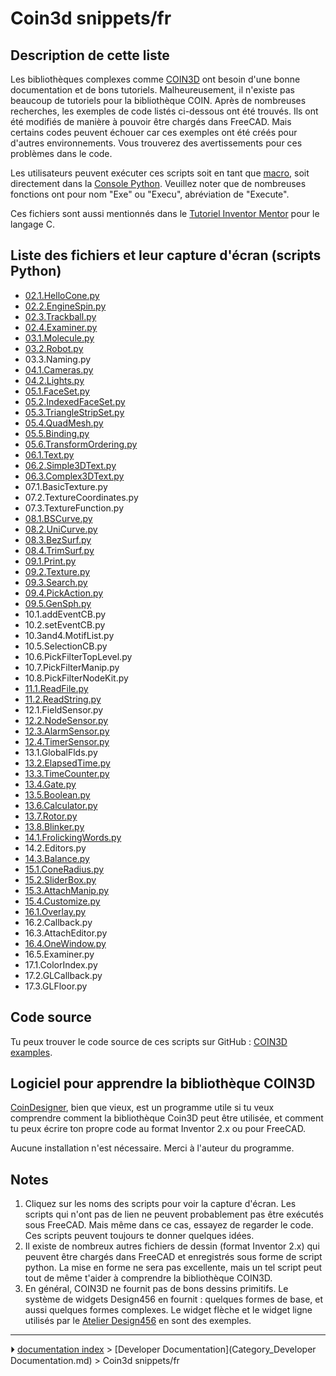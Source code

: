 # Coin3d snippets/fr
## Description de cette liste 

Les bibliothèques complexes comme [COIN3D](https://en.wikipedia.org/wiki/Coin3D) ont besoin d\'une bonne documentation et de bons tutoriels. Malheureusement, il n\'existe pas beaucoup de tutoriels pour la bibliothèque COIN. Après de nombreuses recherches, les exemples de code listés ci-dessous ont été trouvés. Ils ont été modifiés de manière à pouvoir être chargés dans FreeCAD. Mais certains codes peuvent échouer car ces exemples ont été créés pour d\'autres environnements. Vous trouverez des avertissements pour ces problèmes dans le code.

Les utilisateurs peuvent exécuter ces scripts soit en tant que [macro](Macros/fr.md), soit directement dans la [Console Python](Python_console/fr.md). Veuillez noter que de nombreuses fonctions ont pour nom \"Exe\" ou \"Execu\", abréviation de \"Execute\".

Ces fichiers sont aussi mentionnés dans le [Tutoriel Inventor Mentor](http://www-evasion.imag.fr/Membres/Francois.Faure/doc/inventorMentor/sgi_html/pr01.html) pour le langage C.

## Liste des fichiers et leur capture d\'écran (scripts Python) 

-   [02.1.HelloCone.py](https://github.com/MariwanJ/COIN3D_Examples/blob/main/screenShots/02.1.HelloCone.py.jpg)
-   [02.2.EngineSpin.py](https://github.com/MariwanJ/COIN3D_Examples/blob/main/screenShots/02.2.EngineSpin.py.jpg)
-   [02.3.Trackball.py](https://github.com/MariwanJ/COIN3D_Examples/blob/main/screenShots/02.3.Trackball.py.jpg)
-   [02.4.Examiner.py](https://github.com/MariwanJ/COIN3D_Examples/blob/main/screenShots/02.4.Examiner.py.jpg)
-   [03.1.Molecule.py](https://github.com/MariwanJ/COIN3D_Examples/blob/main/screenShots/03.1.Molecule.py.jpg)
-   [03.2.Robot.py](https://github.com/MariwanJ/COIN3D_Examples/blob/main/screenShots/03.2.Robot.py.jpg)
-   03.3.Naming.py
-   [04.1.Cameras.py](https://github.com/MariwanJ/COIN3D_Examples/blob/main/screenShots/04.1.Cameras.py.jpg)
-   [04.2.Lights.py](https://github.com/MariwanJ/COIN3D_Examples/blob/main/screenShots/04.2.Lights.py.jpg)
-   [05.1.FaceSet.py](https://github.com/MariwanJ/COIN3D_Examples/blob/main/screenShots/05.1.FaceSet.py.jpg)
-   [05.2.IndexedFaceSet.py](https://github.com/MariwanJ/COIN3D_Examples/blob/main/screenShots/05.2.IndexedFaceSet.py.jpg)
-   [05.3.TriangleStripSet.py](https://github.com/MariwanJ/COIN3D_Examples/blob/main/screenShots/05.3.TriangleStripSet.py.jpg)
-   [05.4.QuadMesh.py](https://github.com/MariwanJ/COIN3D_Examples/blob/main/screenShots/05.4.QuadMesh.py.jpg)
-   [05.5.Binding.py](https://github.com/MariwanJ/COIN3D_Examples/blob/main/screenShots/05.5.Binding.py.jpg)
-   [05.6.TransformOrdering.py](https://github.com/MariwanJ/COIN3D_Examples/blob/main/screenShots/05.6.TransformOrdering.py.jpg)
-   [06.1.Text.py](https://github.com/MariwanJ/COIN3D_Examples/blob/main/screenShots/06.1.Text.py.JPG)
-   [06.2.Simple3DText.py](https://github.com/MariwanJ/COIN3D_Examples/blob/main/screenShots/06.2.Simple3DText.py.JPG)
-   [06.3.Complex3DText.py](https://github.com/MariwanJ/COIN3D_Examples/blob/main/screenShots/06.3.Complex3DText.py.JPG)
-   07.1.BasicTexture.py
-   07.2.TextureCoordinates.py
-   07.3.TextureFunction.py
-   [08.1.BSCurve.py](https://github.com/MariwanJ/COIN3D_Examples/blob/main/screenShots/08.1.BSCurve.py.jpg)
-   [08.2.UniCurve.py](https://github.com/MariwanJ/COIN3D_Examples/blob/main/screenShots/08.2.UniCurve.py.jpg)
-   [08.3.BezSurf.py](https://github.com/MariwanJ/COIN3D_Examples/blob/main/screenShots/08.3.BezSurf.py.jpg)
-   [08.4.TrimSurf.py](https://github.com/MariwanJ/COIN3D_Examples/blob/main/screenShots/08.4.TrimSurf.py.jpg)
-   [09.1.Print.py](https://github.com/MariwanJ/COIN3D_Examples/blob/main/screenShots/09.1.Print.py.jpg)
-   [09.2.Texture.py](https://github.com/MariwanJ/COIN3D_Examples/blob/main/screenShots/09.2.Texture.py.jpg)
-   [09.3.Search.py](https://github.com/MariwanJ/COIN3D_Examples/blob/main/screenShots/09.3.Search.py.jpg)
-   [09.4.PickAction.py](https://github.com/MariwanJ/COIN3D_Examples/blob/main/screenShots/09.4.PickAction.py.jpg)
-   [09.5.GenSph.py](https://github.com/MariwanJ/COIN3D_Examples/blob/main/screenShots/10.3and4.MotifList.py.jpg)
-   10.1.addEventCB.py
-   10.2.setEventCB.py
-   10.3and4.MotifList.py
-   10.5.SelectionCB.py
-   10.6.PickFilterTopLevel.py
-   10.7.PickFilterManip.py
-   10.8.PickFilterNodeKit.py
-   [11.1.ReadFile.py](https://github.com/MariwanJ/COIN3D_Examples/blob/main/screenShots/11.1.ReadFile.py%2Cjpg.JPG)
-   [11.2.ReadString.py](https://github.com/MariwanJ/COIN3D_Examples/blob/main/screenShots/11.2.ReadString.py.jpg)
-   12.1.FieldSensor.py
-   [12.2.NodeSensor.py](https://github.com/MariwanJ/COIN3D_Examples/blob/main/screenShots/12.2.NodeSensor.py.jpg)
-   [12.3.AlarmSensor.py](https://github.com/MariwanJ/COIN3D_Examples/blob/main/screenShots/12.3.AlarmSensor.py.jpg)
-   [12.4.TimerSensor.py](https://github.com/MariwanJ/COIN3D_Examples/blob/main/screenShots/12.4.TimerSensor.py.jpg)
-   13.1.GlobalFlds.py
-   [13.2.ElapsedTime.py](https://github.com/MariwanJ/COIN3D_Examples/blob/main/screenShots/13.2.ElapsedTime.py.jpg)
-   [13.3.TimeCounter.py](https://github.com/MariwanJ/COIN3D_Examples/blob/main/screenShots/13.3.TimeCounter.py.jpg)
-   [13.4.Gate.py](https://github.com/MariwanJ/COIN3D_Examples/blob/main/screenShots/13.4.Gate.py.jpg)
-   [13.5.Boolean.py](https://github.com/MariwanJ/COIN3D_Examples/blob/main/screenShots/13.5.Boolean.py.jpg)
-   [13.6.Calculator.py](https://github.com/MariwanJ/COIN3D_Examples/blob/main/screenShots/13.6.Calculator.py.jpg)
-   [13.7.Rotor.py](https://github.com/MariwanJ/COIN3D_Examples/blob/main/screenShots/13.7.Rotor.py.jpg)
-   [13.8.Blinker.py](https://github.com/MariwanJ/COIN3D_Examples/blob/main/screenShots/13.8.Blinker.py.jpg)
-   [14.1.FrolickingWords.py](https://github.com/MariwanJ/COIN3D_Examples/blob/main/screenShots/14.1.FrolickingWords.py.jpg)
-   14.2.Editors.py
-   [14.3.Balance.py](https://github.com/MariwanJ/COIN3D_Examples/blob/main/screenShots/14.3.Balance.py.jpg)
-   [15.1.ConeRadius.py](https://github.com/MariwanJ/COIN3D_Examples/blob/main/screenShots/15.1.ConeRadius.py.jpg)
-   [15.2.SliderBox.py](https://github.com/MariwanJ/COIN3D_Examples/blob/main/screenShots/15.2.SliderBox.py.jpg)
-   [15.3.AttachManip.py](https://github.com/MariwanJ/COIN3D_Examples/blob/main/screenShots/15.3.AttachManip.py.jpg)
-   [15.4.Customize.py](https://github.com/MariwanJ/COIN3D_Examples/blob/main/screenShots/15.4.Customize.py.jpg)
-   [16.1.Overlay.py](https://github.com/MariwanJ/COIN3D_Examples/blob/main/screenShots/16.1.Overlay.py.jpg)
-   16.2.Callback.py
-   16.3.AttachEditor.py
-   [16.4.OneWindow.py](https://github.com/MariwanJ/COIN3D_Examples/blob/main/screenShots/16.4.OneWindow.py.jpg)
-   16.5.Examiner.py
-   17.1.ColorIndex.py
-   17.2.GLCallback.py
-   17.3.GLFloor.py

## Code source 

Tu peux trouver le code source de ces scripts sur GitHub : [COIN3D examples](https://github.com/MariwanJ/COIN3D_Examples).

## Logiciel pour apprendre la bibliothèque COIN3D 

[CoinDesigner](http://coindesigner.sourceforge.net/), bien que vieux, est un programme utile si tu veux comprendre comment la bibliothèque Coin3D peut être utilisée, et comment tu peux écrire ton propre code au format Inventor 2.x ou pour FreeCAD.

Aucune installation n\'est nécessaire. Merci à l\'auteur du programme.

## Notes

1.  Cliquez sur les noms des scripts pour voir la capture d\'écran. Les scripts qui n\'ont pas de lien ne peuvent probablement pas être exécutés sous FreeCAD. Mais même dans ce cas, essayez de regarder le code. Ces scripts peuvent toujours te donner quelques idées.
2.  Il existe de nombreux autres fichiers de dessin (format Inventor 2.x) qui peuvent être chargés dans FreeCAD et enregistrés sous forme de script python. La mise en forme ne sera pas excellente, mais un tel script peut tout de même t\'aider à comprendre la bibliothèque COIN3D.
3.  En général, COIN3D ne fournit pas de bons dessins primitifs. Le système de widgets Design456 en fournit : quelques formes de base, et aussi quelques formes complexes. Le widget flèche et le widget ligne utilisés par le [Atelier Design456](Design456_Workbench/fr.md) en sont des exemples.



---
⏵ [documentation index](../README.md) > [Developer Documentation](Category_Developer Documentation.md) > Coin3d snippets/fr
